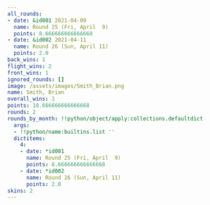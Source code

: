 ```yaml
---
all_rounds:
- date: &id001 2021-04-09
  name: Round 25 (Fri, April  9)
  points: 8.666666666666668
- date: &id002 2021-04-11
  name: Round 26 (Sun, April 11)
  points: 2.0
back_wins: 1
flight_wins: 2
front_wins: 1
ignored_rounds: []
image: /assets/images/Smith_Brian.png
name: Smith, Brian
overall_wins: 1
points: 10.666666666666668
rounds: 2
rounds_by_month: !!python/object/apply:collections.defaultdict
  args:
  - !!python/name:builtins.list ''
  dictitems:
    4:
    - date: *id001
      name: Round 25 (Fri, April  9)
      points: 8.666666666666668
    - date: *id002
      name: Round 26 (Sun, April 11)
      points: 2.0
skins: 2
---
```

